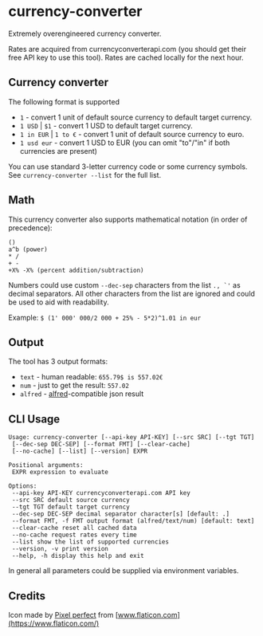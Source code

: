 # currency-converter
Extremely overengineered currency converter.

Rates are acquired from currencyconverterapi.com (you should get their free API key to use this tool). Rates are cached locally for the next hour.

## Currency converter

The following format is supported
* `1` - convert 1 unit of default source currency to default target currency.
* `1 USD` | `$1` - convert 1 USD to default target currency.
* `1 in EUR` | `1 to €` - convert 1 unit of default source currency to euro.
* `1 usd eur` - convert 1 USD to EUR (you can omit "to"/"in" if both currencies are present)

You can use standard 3-letter currency code or some currency symbols. See `currency-converter --list` for the full list.


## Math
This currency converter also supports mathematical notation (in order of precedence):
```
()
a^b (power)
* /
+ -
+X% -X% (percent addition/subtraction)
```
Numbers could use custom `--dec-sep` characters from the list ```., `'``` as decimal separators. All other characters from the list are ignored and could be used to aid with readability.

Example: `$ (1' 000' 000/2 000 + 25% - 5*2)^1.01 in eur`

## Output
The tool has 3 output formats:
* `text` - human readable: `655.79$ is 557.02€`
* `num` - just to get the result: `557.02`
* `alfred` - [alfred](https://www.alfredapp.com)-compatible json result



## CLI Usage

```
Usage: currency-converter [--api-key API-KEY] [--src SRC] [--tgt TGT]
 [--dec-sep DEC-SEP] [--format FMT] [--clear-cache]
 [--no-cache] [--list] [--version] EXPR

Positional arguments:
 EXPR expression to evaluate

Options:
 --api-key API-KEY currencyconverterapi.com API key
 --src SRC default source currency
 --tgt TGT default target currency
 --dec-sep DEC-SEP decimal separator character[s] [default: .]
 --format FMT, -f FMT output format (alfred/text/num) [default: text]
 --clear-cache reset all cached data
 --no-cache request rates every time
 --list show the list of supported currencies
 --version, -v print version
 --help, -h display this help and exit
```

In general all parameters could be supplied via environment variables.

## Credits

Icon made by [Pixel perfect](https://www.flaticon.com/authors/pixel-perfect) from [www.flaticon.com](https://www.flaticon.com/)

